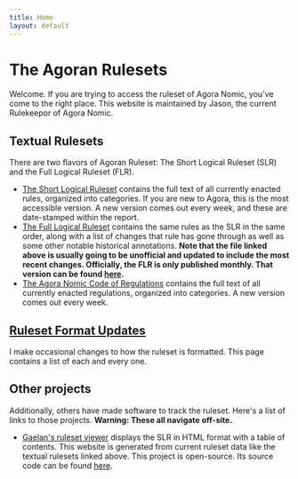 ```yaml
---
title: Home
layout: default
---
```


# The Agoran Rulesets

Welcome. If you are trying to access the ruleset of Agora Nomic, you've
come to the right place. This website is maintained by Jason, the
current Rulekeepor of Agora Nomic.

## Textual Rulesets

There are two flavors of Agoran Ruleset: The Short Logical Ruleset (SLR)
and the Full Logical Ruleset (FLR).

* [The Short Logical Ruleset](slr.txt) contains the full text of all
  currently enacted rules, organized into categories. If you are new to
  Agora, this is the most accessible version. A new version comes out
  every week, and these are date-stamped within the report.
* [The Full Logical Ruleset](flr-fresh.txt) contains the same rules as
  the SLR in the same order, along with a list of changes that rule has
  gone through as well as some other notable historical annotations.
  **Note that the file linked above is usually going to be unofficial
  and updated to include the most recent changes. Officially, the FLR is
  only published monthly. That version can be found [here](flr.txt).**
* [The Agora Nomic Code of Regulations](acorn.txt) contains the full
  text of all currently enacted regulations, organized into categories.
  A new version comes out every week.

## [Ruleset Format Updates](updates)

I make occasional changes to how the ruleset is formatted. This page
contains a list of each and every one.

## Other projects

Additionally, others have made software to track the ruleset. Here's a
list of links to those projects. **Warning: These all navigate
off-site.**

* [Gaelan's ruleset viewer](https://agora-ruleset.gaelan.me) displays
  the SLR in HTML format with a table of contents. This website is
  generated from current ruleset data like the textual rulesets linked
  above. This project is open-source. Its source code can be found
  [here](https://github.com/AgoraNomic/ruleset-viewer).
